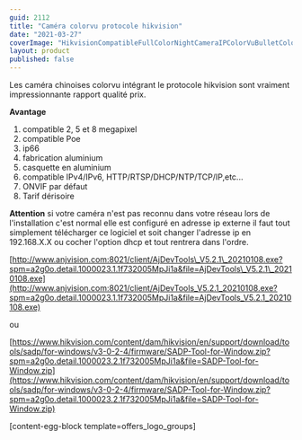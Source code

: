 ```yaml
---
guid: 2112
title: "Caméra colorvu protocole hikvision"
date: "2021-03-27"
coverImage: "HikvisionCompatibleFullColorNightCameraIPColorVuBulletColorfulHDCam8MP5MP2MPNetwork.jpg"
layout: product
published: false
---
```


Les caméra chinoises colorvu intégrant le protocole hikvision sont vraiment impressionnante rapport qualité prix.

**Avantage**

1. compatible 2, 5 et 8 megapixel
2. compatible Poe
3. ip66
4. fabrication aluminium
5. casquette en aluminium
6. compatible IPv4/IPv6, HTTP/RTSP/DHCP/NTP/TCP/IP,etc...
7. ONVIF par défaut
8. Tarif dérisoire

**Attention** si votre caméra n'est pas reconnu dans votre réseau lors de l'installation c'est normal elle est configuré en adresse ip externe il faut tout simplement télécharger ce logiciel et soit changer l'adresse ip en 192.168.X.X ou cocher l'option dhcp et tout rentrera dans l'ordre.

[http://www.anjvision.com:8021/client/AjDevTools\_V5.2.1\_20210108.exe?spm=a2g0o.detail.1000023.1.1f732005MpJi1a&file=AjDevTools\_V5.2.1\_20210108.exe](http://www.anjvision.com:8021/client/AjDevTools_V5.2.1_20210108.exe?spm=a2g0o.detail.1000023.1.1f732005MpJi1a&file=AjDevTools_V5.2.1_20210108.exe)

ou

[https://www.hikvision.com/content/dam/hikvision/en/support/download/tools/sadp/for-windows/v3-0-2-4/firmware/SADP-Tool-for-Window.zip?spm=a2g0o.detail.1000023.2.1f732005MpJi1a&file=SADP-Tool-for-Window.zip](https://www.hikvision.com/content/dam/hikvision/en/support/download/tools/sadp/for-windows/v3-0-2-4/firmware/SADP-Tool-for-Window.zip?spm=a2g0o.detail.1000023.2.1f732005MpJi1a&file=SADP-Tool-for-Window.zip)

\[content-egg-block template=offers\_logo\_groups\]

